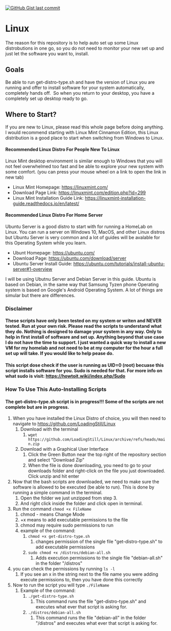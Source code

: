 [![GitHub Gist last commit](https://img.shields.io/github/gist/last-commit/Linux?style=for-the-badge)](https://img.shields.io/github/gist/last-commit/Linux?style=flat-square)

# Linux

The reason for this repository is to help auto set up some Linux distrobutions in one go, so you do not need to monitor your new set up and just let the software you want to, install.

## Goals
Be able to run get-distro-type.sh and have the version of Linux you are running and offer to install software for your system automatically, completely hands off.  So when you return to your desktop, you have a completely set up desktop ready to go.

## Where to Start?
If you are new to Linux, please read this whole page before doing anything.  I would recommend starting with Linux Mint Cinnamon Edition, this Linux distribution is a good place to start when switching from Windows to Linux.

#### Recommended Linux Distro For People New To Linux
Linux Mint desktop environment is similar enough to Windows that you will not feel overwhelmed too fast and be able to explore your new system with some comfort.
(you can press your mouse wheel on a link to open the link in new tab)
* Linux Mint Homepage: https://linuxmint.com/
* Download Page Link: https://linuxmint.com/edition.php?id=299
* Linux Mint Installation Guide Link: https://linuxmint-installation-guide.readthedocs.io/en/latest/

#### Recommended Linux Distro For Home Server
Ubuntu Server is a good distro to start with for running a HomeLab on Linux.   You can run a server on Windows 10, MacOS, and other Linux distros but Ubuntu Server is very common and a lot of guides will be avalable for this Operating System while you learn.
* Ubunt Homepage: https://ubuntu.com/
* Download Page: https://ubuntu.com/download/server
* Ubuntu Server Install Guide: https://ubuntu.com/tutorials/install-ubuntu-server#1-overview

I will be using Ubutnu Server and Debian Server in this guide.  Ubuntu is based on Debian, in the same way that Samsung Tyzen phone Operating system is based on Google's Android Operating System.  A lot of things are simular but there are differences.

### Disclaimer
#### These scripts have only been tested on my system or writen and NEVER tested.  Run at your own risk.  Please read the scripts to understand what they do.  Nothing is designed to damage your system in any way.  Only to help in first install of software and set up.  Anything beyond that use case I do not have the time to support.  I just wanted a quick way to install a new VM for my homelab and not need to be at my computer for the hour a full set up will take.  If you would like to help pease do.
#### This script dose check if the user is running as UID=0 (root) becuase this script installs software for you.  Sudo is needed for that.  For more info on what sudo is visit: https://howtoit.wiki/index.php/Sudo

### How To Use This Auto-Installing Scripts
#### The get-distro-type.sh script is in progress!!! Some of the scripts are not complete but are in progress.

1. When you have installed the Linux Distro of choice, you will then need to navigate to https://github.com/LoadingStill/Linux
    1. Download with the terminal
        1. `wget https://github.com/LoadingStill/Linux/archive/refs/heads/main.zip`
    2. Download with a Graphical User Interface
        1. Click the Green Button near the top right of the repository section and select "Download Zip"
        2. When the file is done downloading, you need to go to your downloads folder and right-click on the file you just downloaded.  Click unzip and hit enter
2. Now that the bash scripts are downloaded, we need to make sure the software is allowed to be executed (be able to run).  This is done by running a simple command in the terminal.
    1. Open the folder we just unzipped from step 3.
    2. And right click inside the folder and click open in terminal.
3. Run the command `chmod +x FileName`
    1. chmod - means Change Mode
    2. +x means to add executable permissions to the file
    3. chmod may require sudo permissions to run
    4. example of the command:
        1. `chmod +x get-distro-type.sh`
            1. changes permission of the single file "get-distro-type.sh" to add executable permissions
        2. `sudo chmod +x /distros/debian-all.sh`
            1. Adds execution permissions to the single file "debian-all.sh" in the folder "/distros"
4. you can check the permissions by running `ls -l`
    1. If you see an x in the string next to the file name you were adding execute permissions to, then you have done this correctly
5. Now to run the script you will type `./FileName`
    1. Example of the command:
        1. `./get-distro-type.sh`
            1. This command runs the file "get-distro-type.sh" and executes what ever that script is asking for.
        3. `./distros/debian-all.sh`
            1. This command runs the file "debian-all" in the folder "/distros" and executes what ever that script is asking for.
